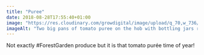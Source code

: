 ```yaml
---
title: "Puree"
date: 2018-08-28T17:55:40+01:00
image: "https://res.cloudinary.com/growdigital/image/upload/q_70,w_736/v1544305555/puree-44319182471.jpg"
imageAlt: "Two big pans of tomato puree on the hob with bottling jars ready"
---
```


Not exactly #ForestGarden produce but it is that tomato purée time of year!
